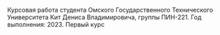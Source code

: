 Курсовая работа студента Омского Государственного Технического Университета Кит Дениса Владимировича, группы ПИН-221. Год выполнения: 2023. Первый курс 
